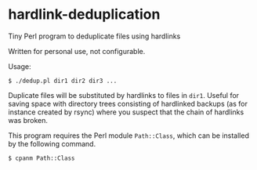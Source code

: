 # hardlink-deduplication
Tiny Perl program to deduplicate files using hardlinks

Written for personal use, not configurable.

Usage:

    $ ./dedup.pl dir1 dir2 dir3 ...

Duplicate files will be substituted by hardlinks to files in `dir1`. Useful for
saving space with directory trees consisting of hardlinked backups (as for
instance created by rsync) where you suspect that the chain of hardlinks was
broken.

This program requires the Perl module `Path::Class`, which can be installed by
the following command.

    $ cpanm Path::Class
